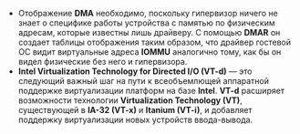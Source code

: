 + Отображение **DMA** необходимо, поскольку гипервизор
ничего не знает о специфике работы устройства с памятью по физическим адресам,
которые известны лишь драйверу. С помощью **DMAR** он создает таблицы
отображения таким образом, что драйвер гостевой ОС видит виртуальные адреса
**IOMMU** аналогично тому, как бы он видел физические без него и гипервизора.
+ **Intel Virtualization Technology for Directed I/O (VT-d)** — это следующий важный шаг
на пути к всеобъемлющей аппаратной поддержке виртуализации платформ на базе
**Intel**. **VT-d** расширяет возможности технологии **Virtualization Technology (VT)**,
существующей в **IA-32 (VT-x)** и **Itanium (VT-i)**, и добавляет поддержку виртуализации
новых устройств ввода-вывода.
